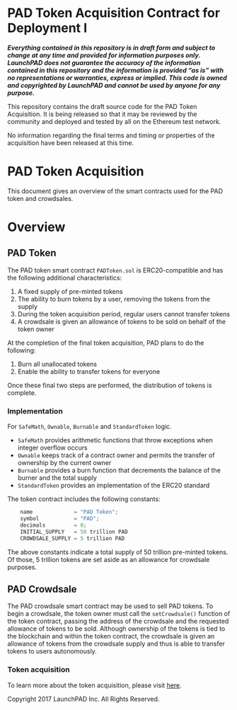 # PAD Token Acquisition Contract for Deployment I
 
 ***Everything contained in this repository is in draft form and subject to change at any time and provided for information purposes only.  LaunchPAD does not guarantee the accuracy of the information contained in this repository and the information is provided “as is” with no representations or warranties, express or implied. This code is owned and copyrighted by LaunchPAD and cannot be used by anyone for any purpose.***
 
 This repository contains the draft source code for the PAD Token Acquisition. It is being released so that it may be reviewed by the community and deployed and tested by all on the Ethereum test network.
 
 No information regarding the final terms and timing or properties of the acquisition have been released at this time.

# PAD Token Acquisition

This document gives an overview of the smart contracts used for the PAD token and crowdsales.

# Overview

## PAD Token

The PAD token smart contract `PADToken.sol` is ERC20-compatible and has the following additional characteristics:

1. A fixed supply of pre-minted tokens
2. The ability to burn tokens by a user, removing the tokens from the supply
3. During the token acquisition period, regular users cannot transfer tokens
4. A crowdsale is given an allowance of tokens to be sold on behalf of the token owner

At the completion of the final token acquisition, PAD plans to do the following:

1. Burn all unallocated tokens
2. Enable the ability to transfer tokens for everyone

Once these final two steps are performed, the distribution of tokens is complete.

### Implementation

For `SafeMath`, `Ownable`, `Burnable` and `StandardToken` logic.

* `SafeMath` provides arithmetic functions that throw exceptions when integer overflow occurs
* `Ownable` keeps track of a contract owner and permits the transfer of ownership by the current owner
* `Burnable` provides a burn function that decrements the balance of the burner and the total supply
* `StandardToken` provides an implementation of the ERC20 standard

The token contract includes the following constants:

```javascript
    name             = "PAD Token";
    symbol           = "PAD";
    decimals         = 0;
    INITIAL_SUPPLY   = 50 trillion PAD
    CROWDSALE_SUPPLY = 5 trillion PAD
```

The above constants indicate a total supply of 50 trillion pre-minted tokens. Of those, 5 trillion tokens are set aside as an allowance for crowdsale purposes.

## PAD Crowdsale

The PAD crowdsale smart contract may be used to sell PAD tokens. To begin a crowdsale, the token owner must call the `setCrowdsale()` function of the token contract, passing the address of the crowdsale and the requested allowance of tokens to be sold. Although ownership of the tokens is tied to the blockchain and within the token contract, the crowdsale is given an allowance of tokens from the crowdsale supply and thus is able to transfer tokens to users autonomously.

### Token acquisition

To learn more about the token acquisition, please visit [here](https://lnchpad.com).



Copyright 2017 LaunchPAD Inc. All Rights Reserved.
